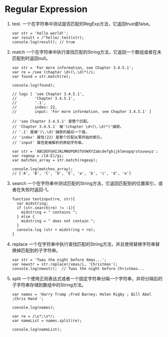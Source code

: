 # Regular Expression

1. test. 一个在字符串中测试是否匹配的RegExp方法，它返回true或false。

   ```
   var str = 'hello world!';
   var result = /^hello/.test(str);
   console.log(result); // true
   ```

2. match 一个在字符串中执行查找匹配的String方法，它返回一个数组或者在未匹配到时返回null。

   ```
   var str = 'For more information, see Chapter 3.4.5.1';
   var re = /see (chapter \d+(\.\d)*)/i;
   var found = str.match(re);

   console.log(found);

   // logs [ 'see Chapter 3.4.5.1',
   //        'Chapter 3.4.5.1',
   //        '.1',
   //        index: 22,
   //        input: 'For more information, see Chapter 3.4.5.1' ]

   // 'see Chapter 3.4.5.1' 是整个匹配。
   // 'Chapter 3.4.5.1' 被'(chapter \d+(\.\d)*)'捕获。
   // '.1' 是被'(\.\d)'捕获的最后一个值。
   // 'index' 属性(22) 是整个匹配从零开始的索引。
   // 'input' 属性是被解析的原始字符串。
   ```

   ```
   var str = 'ABCDEFGHIJKLMNOPQRSTUVWXYZabcdefghijklmnopqrstuvwxyz';
   var regexp = /[A-E]/gi;
   var matches_array = str.match(regexp);

   console.log(matches_array);
   // ['A', 'B', 'C', 'D', 'E', 'a', 'b', 'c', 'd', 'e']
   ```

3. search 一个在字符串中测试匹配的String方法，它返回匹配到的位置索引，或者在失败时返回-1。

   ```
   function testinput(re, str){
     var midstring;
     if (str.search(re) != -1){
       midstring = " contains ";
     } else {
       midstring = " does not contain ";
     }
     console.log (str + midstring + re);
   }
   ```

4. replace 一个在字符串中执行查找匹配的String方法，并且使用替换字符串替换掉匹配到的子字符串。

   ```
   var str = 'Twas the night before Xmas...';
   var newstr = str.replace(/xmas/i, 'Christmas');
   console.log(newstr);  // Twas the night before Christmas...
   ```

5. split 一个使用正则表达式或者一个固定字符串分隔一个字符串，并将分隔后的子字符串存储到数组中的String方法。

   ```
   var names = 'Harry Trump ;Fred Barney; Helen Rigby ; Bill Abel ;Chris Hand ';

   console.log(names);

   var re = /\s*;\s*/;
   var nameList = names.split(re);

   console.log(nameList);
   ```

   ​